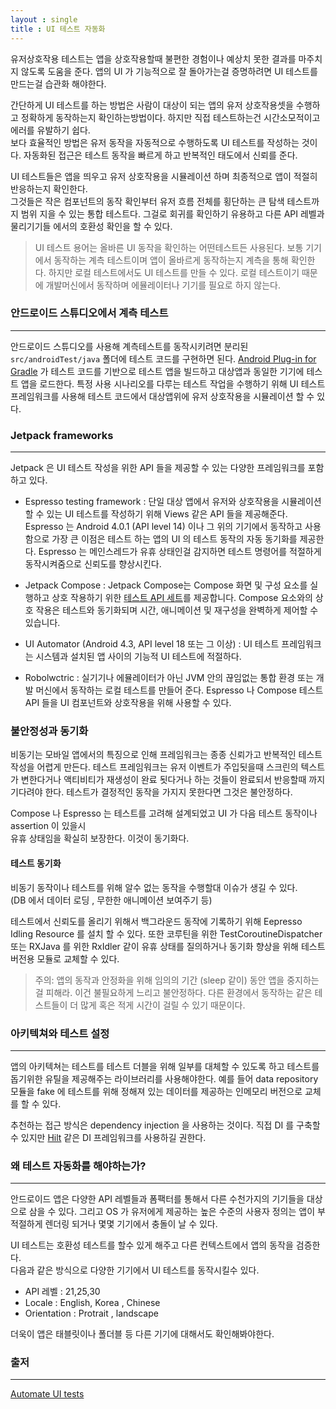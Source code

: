 ```yaml
---
layout : single
title : UI 테스트 자동화 
---
```


유저상호작용 테스트는 앱을 상호작용할때 불편한 경험이나 예상치 못한 결과를 마주치지 않도록 
도움을 준다. 앱의 UI 가 기능적으로 잘 돌아가는걸 증명하려면 UI 테스트를 만드는걸 습관화 해야한다.  

간단하게 UI 테스트를 하는 방법은 사람이 대상이 되는 앱의 유저 상호작용셋을 수행하고 정확하게 동작하는지
확인하는방법이다. 하지만 직접 테스트하는건 시간소모적이고 에러를 유발하기 쉽다.  
보다 효율적인 방법은 유저 동작을 자동적으로 수행하도록 UI 테스트를 작성하는 것이다. 자동화된 접근은 
테스트 동작을 빠르게 하고 반복적인 태도에서 신뢰를 준다. 

UI 테스트들은 앱을 띄우고 유저 상호작용을 시뮬레이션 하며 최종적으로 앱이 적절히 반응하는지 확인한다.  
그것들은 작은 컴포넌트의 동작 확인부터 유저 흐름 전체를 횡단하는 큰 탐색 테스트까지 범위 지을 수 있는
통합 테스트다. 그걸로 회귀를 확인하기 유용하고 다른 API 레벨과 물리기기들 에서의 호환성 확인을 할 수 있다.

> UI 테스트 용어는 올바른 UI 동작을 확인하는 어떤테스트든 사용된다. 보통 기기에서 동작하는 계측 테스트이며
앱이 올바르게 동작하는지 계측을 통해 확인한다. 하지만 로컬 테스트에서도 UI 테스트를 만들 수 있다. 로컬 테스트이기 때문에 개발머신에서 동작하며 에뮬레이터나 기기를 필요로 하지 않는다.


### 안드로이드 스튜디오에서 계측 테스트
---
안드로이드 스튜디오를 사용해 계측테스트를 동작시키려면 분리된 `src/androidTest/java` 폴더에 테스트 코드를 구현하면 된다. [Android Plug-in for Gradle](https://developer.android.com/studio/releases/gradle-plugin) 가 테스트 코드를 기반으로 테스트 앱을 빌드하고 대상앱과 동일한 기기에 테스트 앱을 로드한다. 
특정 사용 시나리오를 다루는 테스트 작업을 수행하기 위해 UI 테스트 프레임워크를 사용해 테스트 코드에서 대상앱위에 유저 상호작용을 시뮬레이션 할 수 있다. 

### Jetpack frameworks
---
Jetpack 은 UI 테스트 작성을 위한 API 들을 제공할 수 있는 다양한 프레임워크를 포함하고 있다.

-  Espresso testing framework : 단일 대상 앱에서 유저와 상호작용을 시뮬레이션 할 수 있는 UI 테스트를 작성하기 위해 Views 같은 API 들을 제공해준다.  Espresso 는 Android 4.0.1 (API level 14) 이나 그 위의 기기에서 동작하고 사용함으로 가장 큰 이점은 테스트 하는 앱의 UI 의 테스트 동작의 자동 동기화를 제공한다. 
Espresso  는 메인스레드가 유휴 상태인걸 감지하면 테스트 명령어를 적절하게 동작시켜줌으로 신뢰도를 향상시킨다.  

- Jetpack Compose :  Jetpack Compose는 Compose 화면 및 구성 요소를 실행하고 상호 작용하기 위한 [테스트 API 세트](https://developer.android.com/jetpack/compose/testing)를 제공합니다. Compose 요소와의 상호 작용은 테스트와 동기화되며 시간, 애니메이션 및 재구성을 완벽하게 제어할 수 있습니다.

- UI Automator (Android 4.3, API level 18 또는 그 이상) : UI 테스트 프레임워크는 시스템과 설치된 앱 사이의 기능적 UI 테스트에 적절하다. 

- Robolwctric : 실기기나 에뮬레이터가 아닌 JVM 안의 끊임없는 통합 환경 또는 개발 머신에서 동작하는 로컬 테스트를 만들어 준다. Espresso 나 Compose 테스트 API 들을 UI 컴포넌트와 상호작용을 위해 사용할 수 있다.

### 불안정성과 동기화

비동기는 모바일 앱에서의 특징으로 인해 프레임워크는 종종 신뢰가고 반복적인 테스트 작성을 어렵게 만든다. 
테스트 프레임워크는 유저 이벤트가 주입됫을때 스크린의 텍스트가 변한다거나 액티비티가 재생성이 완료 됫다거나 하는 것들이 완료되서 반응할때 까지 기다려야 한다. 테스트가 결정적인 동작을 가지지 못한다면 그것은 불안정하다.  

Compose 나 Espresso 는 테스트를 고려해 설계되었고 UI 가 다음 테스트 동작이나 assertion 이 있을시   
유휴 상태임을 확실히 보장한다. 이것이 동기화다.

#### 테스트 동기화
비동기 동작이나 테스트를 위해 알수 없는 동작을 수행할대 이슈가 생길 수 있다.  
(DB 에서 데이터 로딩 , 무한한 애니메이션 보여주기 등)

테스트에서 신뢰도를 올리기 위해서 백그라운드 동작에 기록하기 위해 Eepresso Idling Resource 를 설치 할 수 있다. 또한 코루틴을 위한 TestCoroutineDispatcher 또는 RXJava 를 위한 RxIdler 같이 유휴 상태를 질의하거나 동기화 향상을 위해 테스트 버전용 모듈로 교체할 수 있다. 

> 주의: 앱의 동작과 안정화을 위해 임의의 기간 (sleep 같이) 동안 앱을 중지하는걸 피해라. 이건 불필요하게 느리고 불안정하다. 다른 환경에서 동작하는 같은 테스트들이 더 많게 혹은 적게 시간이 걸릴 수 있기 때문이다.

### 아키텍쳐와 테스트 설정
--- 
앱의 아키텍쳐는 테스트를 테스트 더블을 위해 일부를 대체할 수 있도록 하고 테스트를 돕기위한 유틸을 제공해주는 라이브러리를 사용해야한다. 예를 들어 data repository 모듈을 fake 에 테스트를 위해 정해져 있는 데이터를 제공하는 인메모리 버전으로 교체를 할 수 있다.

추천하는 접근 방식은 dependency injection 을 사용하는 것이다. 직접 DI 를 구축할 수 있지만 [Hilt](https://developer.android.com/training/dependency-injection/hilt-android) 같은 DI 프레임워크를 사용하길 권한다. 

### 왜 테스트 자동화를 해야하는가?
---
안드로이드 앱은 다양한 API 레벨들과 폼팩터를 통해서 다른 수천가지의 기기들을 대상으로 삼을 수 있다. 그리고
OS 가 유저에게 제공하는 높은 수준의 사용자 정의는 앱이 부적절하게 렌더링 되거나 몇몇 기기에서 충돌이 날 수 있다.

UI 테스트는 호환성 테스트를 할수 있게 해주고 다른 컨텍스트에서 앱의 동작을 검증한다.  
다음과 같은 방식으로 다양한 기기에서 UI 테스트를 동작시킬수 있다.  

- API 레벨 : 21,25,30
- Locale : English, Korea , Chinese
- Orientation : Protrait , landscape

더욱이 앱은 태블릿이나 폴더블 등 다른 기기에 대해서도 확인해봐야한다.

### 출저
---
[Automate UI tests](https://developer.android.com/training/testing/instrumented-tests/ui-tests)
